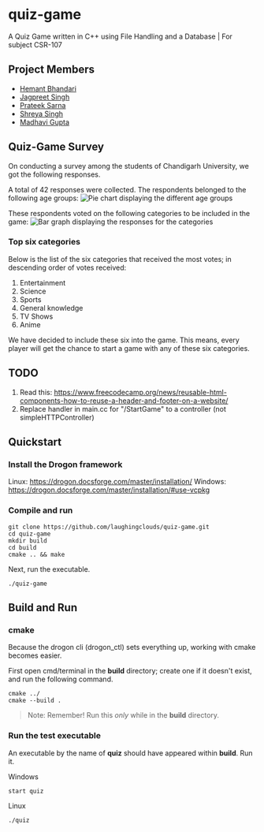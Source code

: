 # quiz-game

A Quiz Game written in C++ using File Handling and a Database | For subject CSR-107

## Project Members

- [Hemant Bhandari](https://github.com/laughingclouds)
- [Jagpreet Singh](https://github.com/JaGPR)
- [Prateek Sarna](https://github.com/PrateekSarna-24)
- [Shreya Singh](https://github.com/Shreya220)
- [Madhavi Gupta](https://github.com/MadhaviGupta18)

## Quiz-Game Survey

On conducting a survey among the students of Chandigarh University, we got the following responses.

A total of 42 responses were collected. The respondents belonged to the following age groups:
![Pie chart displaying the different age groups](https://user-images.githubusercontent.com/57110219/163675852-86f3ed99-fb20-4964-b6d5-e5d63f1e9fea.png)

These respondents voted on the following categories to be included in the game:
![Bar graph displaying the responses for the categories](https://user-images.githubusercontent.com/57110219/163675753-f00c19c1-8e5f-4022-b14f-299414d14d51.png)

### Top six categories

Below is the list of the six categories that received the most votes; in descending order of votes received:

1. Entertainment
2. Science
3. Sports
4. General knowledge
5. TV Shows
6. Anime

We have decided to include these six into the game. This means, every player will get the chance to start a game with any of these six categories.

## TODO

1. Read this: <https://www.freecodecamp.org/news/reusable-html-components-how-to-reuse-a-header-and-footer-on-a-website/>
2. Replace handler in main.cc for "/StartGame" to a controller (not simpleHTTPController)

## Quickstart

### Install the Drogon framework

Linux: <https://drogon.docsforge.com/master/installation/>
Windows: <https://drogon.docsforge.com/master/installation/#use-vcpkg>

### Compile and run

```shell
git clone https://github.com/laughingclouds/quiz-game.git
cd quiz-game
mkdir build
cd build
cmake .. && make
```

Next, run the executable.

```shell
./quiz-game
```

## Build and Run

### cmake

Because the drogon cli (drogon_ctl) sets everything up, working
with cmake becomes easier.

First open cmd/terminal in the **build** directory; create one if it doesn't exist, and run the following command.

```shell
cmake ../
cmake --build .
```

> Note: Remember! Run this *only* while in the **build** directory.

### Run the test executable

An executable by the name of **quiz** should have appeared within **build**.
Run it.

Windows

```shell
start quiz
```

Linux

```shell
./quiz
```
